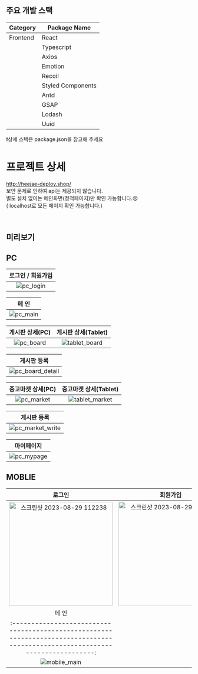 
## 주요 개발 스택
| Category | Package Name      |
| -------- | ----------------- |
| Frontend | React             |
|          | Typescript        |
|          | Axios             |
|          | Emotion           |
|          | Recoil            |
|          | Styled Components |
|          | Antd              |
|          | GSAP              |
|          | Lodash            |
|          | Uuid              |

❗️상세 스택은 package.json을 참고해 주세요

# 프로젝트 상세

http://heejae-deploy.shop/<br/>
보안 문제로 인하여 api는 제공되지 않습니다. <br/>
별도 설치 없이는 메인화면(정적페이지)만 확인 가능합니다.😢<br/>
( localhost로 모든 페이지 확인 가능합니다.)

</details>
<br/>

## 미리보기

## PC

|                                        로그인 / 회원가입                                                  |
| :-------------------------------------------------------------------------------------------------------: |
| ![pc_login](https://github.com/IMHEEJAE/my-project/assets/124327891/997d8ec2-7bea-475a-8807-34ef54156487) |

|                                           메 인                                             |
| :-----------------------------------------------------------------------------------------------------------------------------: |
| ![pc_main](https://github.com/IMHEEJAE/my-project/assets/124327891/44686cc7-c0ec-4d8a-b04c-40cc507383d1) |

|                                 게시판 상세(PC)                                   |                       게시판 상세(Tablet)                                           |
| :--------------------------------------------------------------------------------------------------: | :----------------------------------------------------------------------------------------------------------------------: |
| ![pc_board](https://github.com/IMHEEJAE/my-project/assets/124327891/24b512df-56a9-4c8f-8362-ad5c47b3dab6) | ![tablet_board](https://github.com/IMHEEJAE/my-project/assets/124327891/a3456959-cb0e-422f-8ae3-c2de23006b67) |

|                                           게시판 등록                                            |
| :-----------------------------------------------------------------------------------------------------------------------------: |
| ![pc_board_detail](https://github.com/IMHEEJAE/my-project/assets/124327891/2ce5f176-71b3-4c5c-bbe2-7d053cffc414) |

|                                 중고마켓 상세(PC)                                   |                       중고마켓 상세(Tablet)                                           |
| :--------------------------------------------------------------------------------------------------: | :----------------------------------------------------------------------------------------------------------------------: |
| ![pc_market](https://github.com/IMHEEJAE/my-project/assets/124327891/80d114a3-fb25-456e-b764-ccce25a8ea21) | ![tablet_market](https://github.com/IMHEEJAE/my-project/assets/124327891/e59ac669-9133-4dfb-a592-9e3a0f2c871e) |

|                                           게시판 등록                                            |
| :-----------------------------------------------------------------------------------------------------------------------------: |
| ![pc_market_write](https://github.com/IMHEEJAE/my-project/assets/124327891/5626b8e5-7553-4a68-9839-df43a7639b99) |

|                                           마이페이지                                            |
| :-----------------------------------------------------------------------------------------------------------------------------: |
| ![pc_mypage](https://github.com/IMHEEJAE/my-project/assets/124327891/574a3e85-97c2-4fce-acee-1e212fc759a3) |




## MOBLIE
|                                 로그인                                   |                       회원가입                                           |
| :--------------------------------------------------------------------------------------------------: | :----------------------------------------------------------------------------------------------------------------------: |
| <img width="281" alt="스크린샷 2023-08-29 112238" src="https://github.com/IMHEEJAE/my-project/assets/124327891/3aa13874-b713-4d0c-872d-1814b0f296e0">| <img width="283" alt="스크린샷 2023-08-29 112118" src="https://github.com/IMHEEJAE/my-project/assets/124327891/4858d2d8-3744-4c31-8dd1-b03ae031fb48">|
|                                           메 인                                             |
| :-----------------------------------------------------------------------------------------------------------------------------: |
| ![mobile_main](https://github.com/IMHEEJAE/my-project/assets/124327891/7993a72e-7398-407d-b0f9-91e02c8ebe80) |
